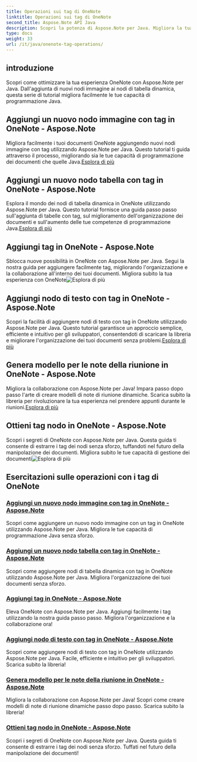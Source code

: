 ```yaml
---
title: Operazioni sui tag di OneNote
linktitle: Operazioni sui tag di OneNote
second_title: Aspose.Note API Java
description: Scopri la potenza di Aspose.Note per Java. Migliora la tua esperienza con OneNote con guide dettagliate sulle operazioni con i tag, sull'aggiunta di immagini, tabelle, nodi di testo e altro ancora.
type: docs
weight: 33
url: /it/java/onenote-tag-operations/
---
```

## introduzione

Scopri come ottimizzare la tua esperienza OneNote con Aspose.Note per Java. Dall'aggiunta di nuovi nodi immagine ai nodi di tabella dinamica, questa serie di tutorial migliora facilmente le tue capacità di programmazione Java.

## Aggiungi un nuovo nodo immagine con tag in OneNote - Aspose.Note

 Migliora facilmente i tuoi documenti OneNote aggiungendo nuovi nodi immagine con tag utilizzando Aspose.Note per Java. Questo tutorial ti guida attraverso il processo, migliorando sia le tue capacità di programmazione dei documenti che quelle Java.[Esplora di più](./add-new-image-node-with-tag/)

## Aggiungi un nuovo nodo tabella con tag in OneNote - Aspose.Note

 Esplora il mondo dei nodi di tabella dinamica in OneNote utilizzando Aspose.Note per Java. Questo tutorial fornisce una guida passo passo sull'aggiunta di tabelle con tag, sul miglioramento dell'organizzazione dei documenti e sull'aumento delle tue competenze di programmazione Java.[Esplora di più](./add-new-table-node-with-tag/)

## Aggiungi tag in OneNote - Aspose.Note

 Sblocca nuove possibilità in OneNote con Aspose.Note per Java. Segui la nostra guida per aggiungere facilmente tag, migliorando l'organizzazione e la collaborazione all'interno dei tuoi documenti. Migliora subito la tua esperienza con OneNote![Esplora di più](./add-tag/)

## Aggiungi nodo di testo con tag in OneNote - Aspose.Note

 Scopri la facilità di aggiungere nodi di testo con tag in OneNote utilizzando Aspose.Note per Java. Questo tutorial garantisce un approccio semplice, efficiente e intuitivo per gli sviluppatori, consentendoti di scaricare la libreria e migliorare l'organizzazione dei tuoi documenti senza problemi.[Esplora di più](./add-text-node-with-tag/)

## Genera modello per le note della riunione in OneNote - Aspose.Note

Migliora la collaborazione con Aspose.Note per Java! Impara passo dopo passo l'arte di creare modelli di note di riunione dinamiche. Scarica subito la libreria per rivoluzionare la tua esperienza nel prendere appunti durante le riunioni.[Esplora di più](./generate-template-for-meeting-notes/)

## Ottieni tag nodo in OneNote - Aspose.Note

 Scopri i segreti di OneNote con Aspose.Note per Java. Questa guida ti consente di estrarre i tag dei nodi senza sforzo, tuffandoti nel futuro della manipolazione dei documenti. Migliora subito le tue capacità di gestione dei documenti![Esplora di più](./get-node-tags/)
## Esercitazioni sulle operazioni con i tag di OneNote
### [Aggiungi un nuovo nodo immagine con tag in OneNote - Aspose.Note](./add-new-image-node-with-tag/)
Scopri come aggiungere un nuovo nodo immagine con un tag in OneNote utilizzando Aspose.Note per Java. Migliora le tue capacità di programmazione Java senza sforzo.
### [Aggiungi un nuovo nodo tabella con tag in OneNote - Aspose.Note](./add-new-table-node-with-tag/)
Scopri come aggiungere nodi di tabella dinamica con tag in OneNote utilizzando Aspose.Note per Java. Migliora l'organizzazione dei tuoi documenti senza sforzo.
### [Aggiungi tag in OneNote - Aspose.Note](./add-tag/)
Eleva OneNote con Aspose.Note per Java. Aggiungi facilmente i tag utilizzando la nostra guida passo passo. Migliora l'organizzazione e la collaborazione ora!
### [Aggiungi nodo di testo con tag in OneNote - Aspose.Note](./add-text-node-with-tag/)
Scopri come aggiungere nodi di testo con tag in OneNote utilizzando Aspose.Note per Java. Facile, efficiente e intuitivo per gli sviluppatori. Scarica subito la libreria!
### [Genera modello per le note della riunione in OneNote - Aspose.Note](./generate-template-for-meeting-notes/)
Migliora la collaborazione con Aspose.Note per Java! Scopri come creare modelli di note di riunione dinamiche passo dopo passo. Scarica subito la libreria!
### [Ottieni tag nodo in OneNote - Aspose.Note](./get-node-tags/)
Scopri i segreti di OneNote con Aspose.Note per Java. Questa guida ti consente di estrarre i tag dei nodi senza sforzo. Tuffati nel futuro della manipolazione dei documenti!